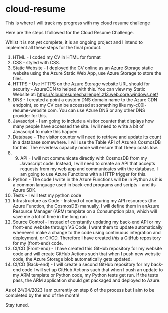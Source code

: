 # cloud-resume
This is where I will track my progress with my cloud resume challenge

Here are the steps I followed for the Cloud Resume Challenge. 

Whilst it is not yet complete, it is an ongoing project and I intend to implement all these steps for the final product.

1. HTML - I coded my CV in HTML for format
2. CSS - styled with CSS.
3. Static Website - I deployed the CV online as an Azure Storage static website using the Azure Static Web App, use Azure Storage to store the files.
5. HTTPS - Use HTTPS on the Azure Storage website URL should for security - AzureCDN to helped with this. You can view my Static Website at: https://cloudresumechallenge1.z13.web.core.windows.net/
6. DNS - I created a point a custom DNS domain name to the Azure CDN endpoint, so my CV can be accessed at something like my-c00l-resume-website.com. You can use Azure DNS or any other DNS provider for this.
7. Javascript - I am going to  include a visitor counter that displays how many people have accessed the site. I will need to write a bit of Javascript to make this happen.
8. Database - The visitor counter will need to retrieve and update its count in a database somewhere. I will use the Table API of Azure’s CosmosDB for this. The erverless capacity mode will ensure that I keep costs low.
9. 9. API - I will not communicate directly with CosmosDB from my Javascript code. Instead, I will need to create an API that accepts requests from my web app and communicates with the database. I am going to use Azure Functions with a HTTP trigger for this.
10. Python - The code I write in the Azure Functions will be in Python as it is a common language used in back-end programs and scripts – and its Azure SDK.
11. Tests - I will test my python code
12. Infrastructure as Code - Instead of configuring my API
resources (the Azure Function, the
CosmosDB) manually, I will define them in anAzure Resource Manager (ARM) template on a Consumption plan, which will save me a lot of time in the long run
13. Source Control - Instead of constantly updating my back-end API or my front-end website through VS Code, I want them to update automatically wheneverI make a change to the code using continuous integration and deployment, or CI/CD. Therefore I have created *this* a GitHub repository for my (front-end) code.
14. CI/CD (Front-end) - I have created this GitHub repository for my website code and will create GitHub Actions such that when I push new website code, the Azure Storage blob automatically gets updated.
15. CI/CD (Back-end) - I will create a second GitHub repository for my back-end code I will set up GitHub Actions such that when I push an update to my ARM template or Python code, my Python tests get run. If the tests pass, the ARM application should get packaged and deployed to Azure.


As of 24/04/2023 I am currently on step 6 of the process but I aim to be completed by the end of the month! 

Stay tuned.
